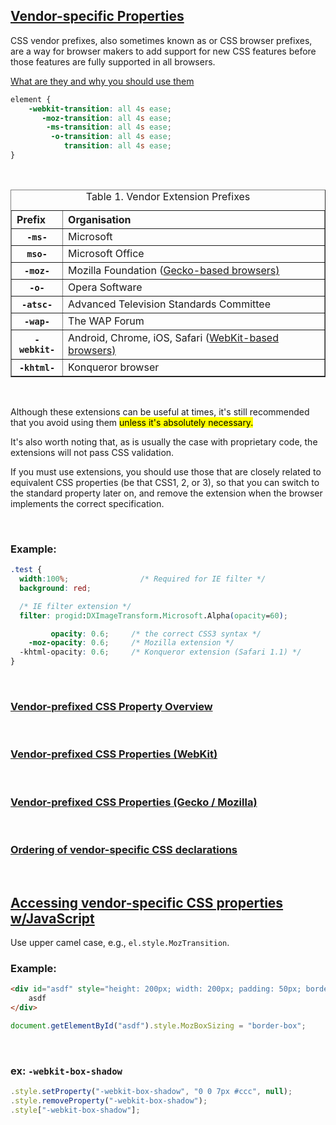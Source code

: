 ## [Vendor-specific Properties](https://www.sitepoint.com/vendor-specific-properties/)

CSS vendor prefixes, also sometimes known as or CSS browser prefixes, are a way for browser makers to add support for new CSS features before those features are fully supported in all browsers.

[What are they and why you should use them](https://www.thoughtco.com/css-vendor-prefixes-3466867)

```css
element {
    -webkit-transition: all 4s ease;
       -moz-transition: all 4s ease;
        -ms-transition: all 4s ease;
         -o-transition: all 4s ease;
            transition: all 4s ease;
}
```

<br>

<table cellpadding="0" cellspacing="0" border="1" id="vendorspecific__tbl_vendor-specific-extensions_vendor-extension-prefixes">
<caption><span class="tablecap">Table 1. Vendor Extension Prefixes</span></caption>
<thead align="left">
<tr>
<th id="d5977e87" class="firstcol width16.666666666666664">Prefix</th>
<th class="width83.33333333333334" id="d5977e90">Organisation</th>
</tr>
</thead>
<tbody>
<tr>
<th id="d5977e99" class="firstcol width16.666666666666664" headers="d5977e87"><code class="codeph">-ms-</code></th>
<td class="width83.33333333333334" headers="d5977e99 d5977e90">Microsoft</td>
</tr>
<tr>
<th id="d5977e109" class="firstcol width16.666666666666664" headers="d5977e87"><code class="codeph">mso-</code></th>
<td class="width83.33333333333334" headers="d5977e109 d5977e90">Microsoft Office</td>
</tr>
<tr>
<th id="d5977e119" class="firstcol width16.666666666666664" headers="d5977e87"><code class="codeph">-moz-</code></th>
<td class="width83.33333333333334" headers="d5977e119 d5977e90">Mozilla Foundation (<a title="" href="http://en.wikipedia.org/wiki/Gecko_(layout_engine)">Gecko-based browsers)</a></td>
</tr>
<tr>
<th id="d5977e131" class="firstcol width16.666666666666664" headers="d5977e87"><code class="codeph">-o-</code></th>
<td class="width83.33333333333334" headers="d5977e131 d5977e90">Opera Software</td>
</tr>
<tr>
<th id="d5977e141" class="firstcol width16.666666666666664" headers="d5977e87"><code class="codeph">-atsc-</code></th>
<td class="width83.33333333333334" headers="d5977e141 d5977e90">Advanced Television Standards Committee</td>
</tr>
<tr>
<th id="d5977e151" class="firstcol width16.666666666666664" headers="d5977e87"><code class="codeph">-wap-</code></th>
<td class="width83.33333333333334" headers="d5977e151 d5977e90">The WAP Forum</td>
</tr>
<tr>
<th id="d5977e161" class="firstcol width16.666666666666664" headers="d5977e87"><code class="codeph">-webkit-</code></th>
<td class="width83.33333333333334" headers="d5977e161 d5977e90">Android, Chrome, iOS, Safari (<a title="WebKit-based browsers" href="http://trac.webkit.org/projects/webkit/wiki/Applications%20using%20WebKit">WebKit-based browsers)</a></td>
</tr>
<tr>
<th id="d5977e173" class="firstcol width16.666666666666664" headers="d5977e87"><code class="codeph">-khtml-</code></th>
<td class="width83.33333333333334" headers="d5977e173 d5977e90">Konqueror browser</td>
</tr>
</tbody>
</table>

<br>

Although these extensions can be useful at times, it's still recommended that you avoid using them <mark>unless it's absolutely necessary.</mark>

It's also worth noting that, as is usually the case with proprietary code, the extensions will not pass CSS validation.

If you must use extensions, you should use those that are closely related to equivalent CSS properties (be that CSS1, 2, or 3), so that you can switch to the standard property later on, and remove the extension when the browser implements the correct specification.

<br>

### Example:

```css
.test {
  width:100%;                /* Required for IE filter */
  background: red;

  /* IE filter extension */
  filter: progid:DXImageTransform.Microsoft.Alpha(opacity=60);

         opacity: 0.6;     /* the correct CSS3 syntax */
    -moz-opacity: 0.6;     /* Mozilla extension */
  -khtml-opacity: 0.6;     /* Konqueror extension (Safari 1.1) */
}
```
<br>

### [Vendor-prefixed CSS Property Overview](https://peter.sh/experiments/vendor-prefixed-css-property-overview/)
<br>

### [Vendor-prefixed CSS Properties (WebKit)](https://peter.sh/experiments/vendor-prefixed-css-properties-webkit/)
<br>

### [Vendor-prefixed CSS Properties (Gecko / Mozilla)](https://peter.sh/experiments/vendor-prefixed-css-properties-gecko/)
<br>

### [Ordering of vendor-specific CSS declarations](https://stackoverflow.com/questions/7080605/ordering-of-vendor-specific-css-declarations)
<br>

## [Accessing vendor-specific CSS properties w/JavaScript](https://stackoverflow.com/questions/10729620/accessing-vendor-specific-css-properties-w-javascript)

Use upper camel case, e.g., `el.style.MozTransition`.

### Example:

```html
<div id="asdf" style="height: 200px; width: 200px; padding: 50px; border: solid 10px #987">
    asdf
</div>
```

```js
document.getElementById("asdf").style.MozBoxSizing = "border-box";
```
<br>

### ex: `-webkit-box-shadow`

```js
.style.setProperty("-webkit-box-shadow", "0 0 7px #ccc", null);
.style.removeProperty("-webkit-box-shadow");
.style["-webkit-box-shadow"];
```
<br>
